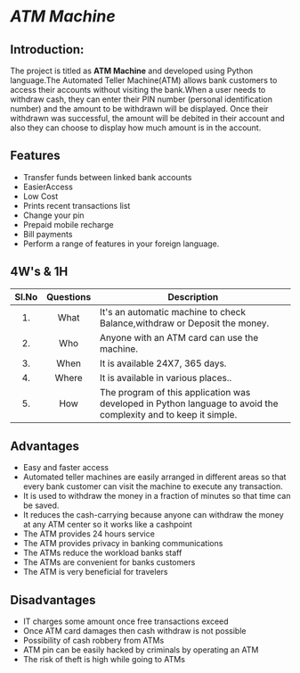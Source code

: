 #  _ATM Machine_
## Introduction:

  The project is titled as **ATM Machine** and developed using Python language.The Automated Teller Machine(ATM) 
  allows bank customers to access their accounts without visiting the bank.When a user needs to withdraw cash, 
  they can enter their PIN number (personal identification number) and the amount to be withdrawn will be displayed.
  Once their withdrawn was successful, the amount will be debited in their account and also they can choose to display
  how much amount is in the account. 
  
  
##  Features
-   Transfer funds between linked bank accounts
-   EasierAccess
-   Low Cost
-   Prints recent transactions list
-   Change your pin
-   Prepaid mobile recharge
-   Bill payments
-   Perform a range of features in your foreign language.


## 4W's & 1H
| Sl.No | Questions | Description | 
| :-----: | :-----: | ----- |
| 1. | What | It's an automatic machine to check Balance,withdraw or Deposit the money. |
| 2. | Who | Anyone with an ATM card can use the machine. | 
| 3. | When | It is available 24X7, 365 days. |
| 4. | Where | It is available in various places..| 
| 5. | How | The program of this application was developed in Python language to avoid the complexity and to keep it simple.|


 
## Advantages
-   Easy and faster access 
-   Automated teller machines are easily arranged in different areas so that every bank customer can visit the machine to execute any transaction.
-   It is used to withdraw the money in a fraction of minutes so that time can be saved.
-   It reduces the cash-carrying because anyone can withdraw the money at any ATM center so it works like a cashpoint
-   The ATM provides 24 hours service
-   The ATM provides privacy in banking communications
-   The ATMs reduce the workload banks staff
-   The ATMs are convenient for banks customers
-   The ATM is very beneficial for travelers
 
 ## Disadvantages
-   IT charges some amount once free transactions exceed
-   Once ATM card damages then cash withdraw is not possible
-   Possibility of cash robbery from ATMs
-   ATM pin can be easily hacked by criminals by operating an ATM
-   The risk of theft is high while going to ATMs
 
